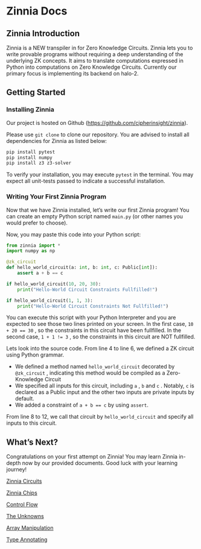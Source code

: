# Zinnia Docs

## Zinnia Introduction

Zinnia is a NEW transpiler in for Zero Knowledge Circuits. Zinnia lets you to write provable programs without requiring a deep understanding of the underlying ZK concepts. It aims to translate computations expressed in Python into computations on Zero Knowledge Circuits. Currently our primary focus is implementing its backend on halo-2. 

## Getting Started

### Installing Zinnia

Our project is hosted on Github (https://github.com/cipherinsight/zinnia). 

Please use `git clone` to clone our repository. You are advised to install all dependencies for Zinnia as listed below:

```bash
pip install pytest
pip install numpy
pip install z3 z3-solver
```

To verify your installation, you may execute `pytest` in the terminal. You may expect all unit-tests passed to indicate a successful installation.

### Writing Your First Zinnia Program

Now that we have Zinnia installed, let’s write our first Zinnia program! You can create an empty Python script named `main.py` (or other names you would prefer to choose).

Now, you may paste this code into your Python script:

```python
from zinnia import *
import numpy as np

@zk_circuit
def hello_world_circuit(a: int, b: int, c: Public[int]):
    assert a + b == c

if hello_world_circuit(10, 20, 30):
    print("Hello-World Circuit Constraints Fullfilled!")

if hello_world_circuit(1, 1, 3):
    print("Hello-World Circuit Constraints Not Fullfilled!")
```

You can execute this script with your Python Interpreter and you are expected to see those two lines printed on your screen. In the first case, `10 + 20 == 30` , so the constraints in this circuit have been fullfilled. In the second case, `1 + 1 != 3` , so the constraints in this circuit are NOT fullfilled.

Lets look into the source code. From line 4 to line 6, we defined a ZK circuit using Python grammar.

- We defined a method named `hello_world_circuit` decorated by `@zk_circuit` , indicating this method would be compiled as a Zero-Knowledge Circuit
- We specified all inputs for this circuit, including `a` , `b` and `c` . Notably, `c` is declared as a Public input and the other two inputs are private inputs by default.
- We added a constraint of `a + b == c` by using `assert`.

From line 8 to 12, we call that circuit by `hello_world_circuit` and specify all inputs to this circuit.

## What’s Next?

Congratulations on your first attempt on Zinnia! You may learn Zinnia in-depth now by our provided documents. Good luck with your learning journey!

[Zinnia Circuits](Zinnia%20Docs%2019f8a80edbed8073be20e332fe4ca2ec/Zinnia%20Circuits%2019f8a80edbed8087bc49c44a2e6bfc25.md)

[Zinnia Chips](Zinnia%20Docs%2019f8a80edbed8073be20e332fe4ca2ec/Zinnia%20Chips%2019f8a80edbed80e8ab10eeaf8cfd37e1.md)

[Control Flow](Zinnia%20Docs%2019f8a80edbed8073be20e332fe4ca2ec/Control%20Flow%2019f8a80edbed80bebae8e3520edecc6a.md)

[The Unknowns](Zinnia%20Docs%2019f8a80edbed8073be20e332fe4ca2ec/The%20Unknowns%2019f8a80edbed8084b8d0c0ebdb04e7f4.md)

[Array Manipulation](Zinnia%20Docs%2019f8a80edbed8073be20e332fe4ca2ec/Array%20Manipulation%2019f8a80edbed8099b275de24ca3d3097.md)

[Type Annotating](Zinnia%20Docs%2019f8a80edbed8073be20e332fe4ca2ec/Type%20Annotating%2019f8a80edbed8099b10cc99e72017f63.md)